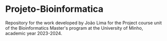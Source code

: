 # Projeto-Bioinformatica
Repository for the work developed by João Lima for the Project course unit of the Bioinformatics Master's program at the University of Minho, academic year 2023-2024.
